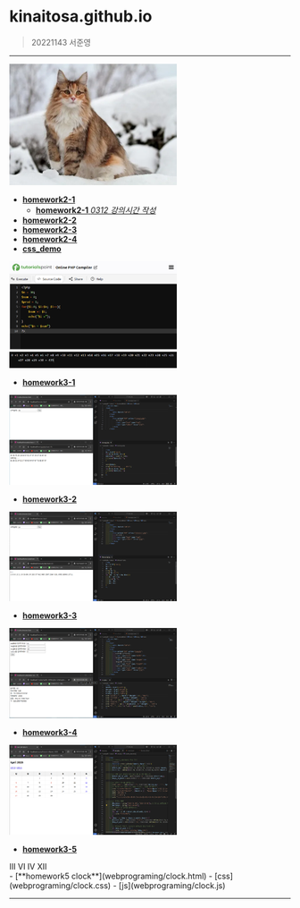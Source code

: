# kinaitosa.github.io
> 20221143 서준영

* * *

<img src="webprograming/cat.png" width="300" alt="cat">

- [**homework2-1**](webprograming/homework2-1.html)   
  - [**homework2-1** _0312 강의시간 작성_](webprograming/homework2-1-0312.html)
- [**homework2-2**](webprograming/homework2-2.html)   
- [**homework2-3**](webprograming/homework2-3.html)   
- [**homework2-4**](webprograming/homework2-4.html)
- [**css_demo**](webprograming/css_demo.html)
  
<img src="webprograming/homework3-1.png" width="300" alt="homework3-1">

- [**homework3-1**](webprograming/homework3-1.png)

<img src="webprograming/homework3-2.png" width="300" alt="homework3-2">

- [**homework3-2**](webprograming/homework3-2.png)

<img src="webprograming/homework3-3.png" width="300" alt="homework3-3">

- [**homework3-3**](webprograming/homework3-3.png)

<img src="webprograming/homework3-4.png" width="300" alt="homework3-4">

- [**homework3-4**](webprograming/homework3-4.png)

<img src="webprograming/homework3-5.png" width="300" alt="homework3-5">

- [**homework3-5**](webprograming/homework3-5.png)

<meta charset="UTF-8">
<meta name="viewport" content="width=device-width, initial-scale=1.0">
<link rel="stylesheet" href="./clock.css">
<div class="clock">
    <div>
        <div class="info date"></div>
        <div class="info day"></div>
    </div>
    <div class="dot"></div>
    <div>
        <div class="hour-hand"></div>
        <div class="minute-hand"></div>
        <div class="second-hand"></div>
    </div>
    <div>
        <span class="h3">Ⅲ</span>
        <span class="h6">Ⅵ</span>
        <span class="h9">Ⅳ</span>
        <span class="h12">Ⅻ</span>
    </div>
    <div class="diallines"></div>
</div>
<script src="./clock.js"></script>
- [**homework5 clock**](webprograming/clock.html)
  - [css](webprograming/clock.css)
  - [js](webprograming/clock.js)


* * *
